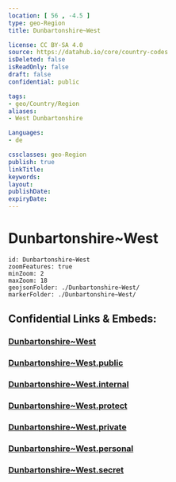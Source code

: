 ```yaml
---
location: [ 56 , -4.5 ] 
type: geo-Region
title: Dunbartonshire~West

license: CC BY-SA 4.0
source: https://datahub.io/core/country-codes
isDeleted: false
isReadOnly: false
draft: false
confidential: public

tags:
- geo/Country/Region
aliases:
- West Dunbartonshire

Languages:
- de

cssclasses: geo-Region
publish: true
linkTitle: 
keywords: 
layout: 
publishDate: 
expiryDate: 
---
```


# Dunbartonshire~West

```leaflet
id: Dunbartonshire~West
zoomFeatures: true 
minZoom: 2 
maxZoom: 18
geojsonFolder: ./Dunbartonshire~West/
markerFolder: ./Dunbartonshire~West/
```


## Confidential Links & Embeds: 

### [Dunbartonshire~West](/_Standards/Earth/Continent/Europe/Europe~North/UK/Scotland/counties~Scotland/Dunbartonshire~West.md) 

### [Dunbartonshire~West.public](/_public/Earth/Continent/Europe/Europe~North/UK/Scotland/counties~Scotland/Dunbartonshire~West.public.md) 

### [Dunbartonshire~West.internal](/_internal/Earth/Continent/Europe/Europe~North/UK/Scotland/counties~Scotland/Dunbartonshire~West.internal.md) 

### [Dunbartonshire~West.protect](/_protect/Earth/Continent/Europe/Europe~North/UK/Scotland/counties~Scotland/Dunbartonshire~West.protect.md) 

### [Dunbartonshire~West.private](/_private/Earth/Continent/Europe/Europe~North/UK/Scotland/counties~Scotland/Dunbartonshire~West.private.md) 

### [Dunbartonshire~West.personal](/_personal/Earth/Continent/Europe/Europe~North/UK/Scotland/counties~Scotland/Dunbartonshire~West.personal.md) 

### [Dunbartonshire~West.secret](/_secret/Earth/Continent/Europe/Europe~North/UK/Scotland/counties~Scotland/Dunbartonshire~West.secret.md)

